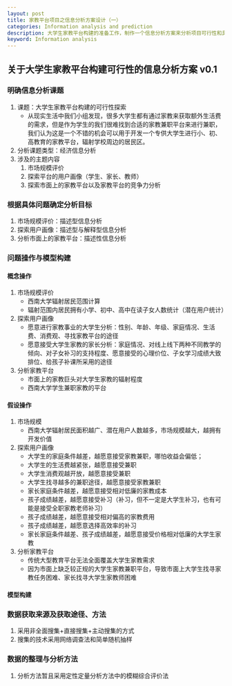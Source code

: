 ```yaml
---
layout: post
title: 家教平台项目之信息分析方案设计（一）
categories: Information analysis and prediction
description: 大学生家教平台构建的准备工作，制作一个信息分析方案来分析项目可行性和具体的设计制作流程
keyword: Information analysis
---
```


## 关于大学生家教平台构建可行性的信息分析方案  v0.1

### 明确信息分析课题

1. 课题：大学生家教平台构建的可行性探索
   - 从现实生活中我们小组发现，很多大学生都有通过家教来获取额外生活费的需求，但是作为学生的我们很难找到合适的家教兼职平台来进行兼职，我们认为这是一个不错的机会可以用于开发一个专供大学生进行小、初、高教育的家教平台，辐射学校周边的居民区。
2. 分析课题类型：经济信息分析
3. 涉及的主题内容
   1. 市场规模评价
   2. 探索平台的用户画像（学生、家长、教师）
   3. 探索市面上的家教平台以及家教平台的竞争力分析

### 根据具体问题确定分析目标

1. 市场规模评价：描述型信息分析
2. 探索用户画像：描述型与解释型信息分析
3. 分析市面上的家教平台：描述性信息分析

### 问题操作与模型构建

#### 	概念操作

1. 市场规模评价
   - 西南大学辐射居民范围计算
   - 辐射范围内居民拥有小学、初中、高中在读子女人数统计（潜在用户统计）
2. 探索用户画像
   - 愿意进行家教事业的大学生分析：性别、年龄、年级、家庭情况、生活费、消费观、寻找家教平台的途径
   - 愿意接受大学生家教的家长分析：家庭情况、对线上线下两种不同教学的倾向、对子女补习的支持程度、愿意接受的心理价位、子女学习成绩大致排位、给孩子补课所采用的途径
3. 分析家教平台
   - 市面上的家教巨头对大学生家教的辐射程度
   - 西南大学学生兼职家教的平台

#### 假设操作

1. 市场规模
   - 西南大学辐射居民面积越广、潜在用户人数越多，市场规模越大，越拥有开发价值
2. 探索用户画像
   - 大学生的家庭条件越差，越愿意接受家教兼职，哪怕收益会偏低；
   - 大学生的生活费越紧张，越愿意接受兼职
   - 大学生消费观越开放，越愿意接受兼职
   - 大学生找寻越多的兼职途径，越愿意接受家教兼职
   - 家长家庭条件越差，越愿意接受相对低廉的家教成本
   - 孩子成绩越差，越愿意接受补习（补习，但不一定是大学生补习，也有可能是接受全职家教老师补习）
   - 孩子成绩越差，越愿意接受相对偏高的家教费用
   - 孩子成绩越差，越愿意选择高效率的补习
   - 家长家庭条件越差、孩子成绩越差，越愿意接受价格相对低廉的大学生家教
3. 分析家教平台
   - 传统大型教育平台无法全面覆盖大学生家教需求
   - 因为市面上缺乏较正规的大学生家教兼职平台，导致市面上大学生找寻家教任务困难、家长找寻大学生家教师困难

#### 模型构建



### 数据获取来源及获取途径、方法

1. 采用非全面搜集+直接搜集+主动搜集的方式
2. 搜集的技术采用网络调查法和简单随机抽样

### 数据的整理与分析方法

1. 分析方法暂且采用定性定量分析方法中的模糊综合评价法

